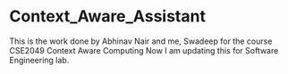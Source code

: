 # Context_Aware_Assistant

This is the work done by Abhinav Nair and me, Swadeep for the course CSE2049 Context Aware Computing
Now I am updating this for Software Engineering lab.
